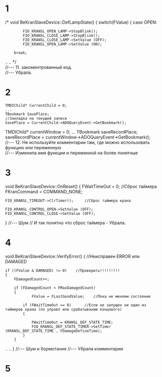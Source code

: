 # 1
/*
void BeKranSlaveDevice::DefLampState()
{
	switch(FValue)
    {
		case OPEN:

         	FIO_KRANSL_OPEN_LAMP->StopBlink();
            FIO_KRANSL_CLOSE_LAMP->StopBlink();
         	FIO_KRANSL_CLOSE_LAMP->SetValue (OFF);
            FIO_KRANSL_OPEN_LAMP->SetValue (ON);

      	break;
..
..
*/  
//--- 11. закоментрованный код.   
//--- Убрала.  

# 2
    TMDIChild* CurrentChild = 0; 
    ...
    TBookmark SavePlace;
    //Закладка на текущей записи
    SavePlace = CurrentChild->ADOQueryEvent->GetBookmark();


   TMDIChild* currentWindow = 0; 
    ...
    TBookmark saveRecordPlace;
    saveRecordPlace = currentWindow->ADOQueryEvent->GetBookmark();  
//--- 12. Не используйте комментарии там, где можно использовать функцию или переменную  
//--- Изменила имя функции и переменной на более понятные

# 3
  void BeKranSlaveDevice::OnReset()
{
    FWaitTimeOut = 0;                           //Сброс таймера
    FKranCommand = COMMAND_NONE;

    FIO_KRANSL_TIMEOUT->ClrTimer();		//Сброс таймера крана

    FIO_KRANSL_CONTROL_OPEN->SetValue (OFF);
    FIO_KRANSL_CONTROL_CLOSE->SetValue (OFF);
}
//--- Шум
// И так понятно что сброс таймера - Убрала.

# 4
void BeKranSlaveDevice::VerifyError()
{                                   //Неисправен  ERROR или DAMAGED
  
    if ((FValue & DAMAGED) != 0)    //Проверить!!!!!!!!!
    {
        FDamagedCount++;

        if (FDamagedCount < FMaxDamagedCount)
        {
                FValue = FLastGoodValue;    //Пока не меняем состояние

            if (FWaitTimeOut == 0)      //Если не запущен ни один из таймеров крана (по управл или срабатыванию концевого)
            {

                FWaitTimeOut = KRANSL_DEF_STATE_TIME;
                FIO_KRANSL_DEF_STATE_TIMER->SetTimer (KRANSL_DEF_STATE_TIME , FDamageDefineTime);
            }
        }
..
..
}
//--- Шум и бормотание
//--- Убрала комментарии 

# 5

    
